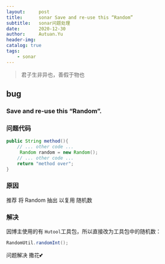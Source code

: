 ```yaml
---
layout:     post
title:      sonar Save and re-use this “Random”
subtitle:   sonar问题处理
date:       2020-12-30
author:     Autuan.Yu
header-img:
catalog: true
tags:
    - sonar
---
```


> 君子生非异也，善假于物也

## bug

### Save and re-use this “Random”.



### 问题代码

```` java
public String method(){
    // ... other code ...
     Random random = new Random();
    // ... other code ...
    return "method over";
}
````



### 原因  

推荐 将 Random 抽出 以复用 随机数

### 解决

因博主使用的有 `Hutool`工具包，所以直接改为工具包中的随机数：

````java
RandomUtil.randomInt();
````



问题解决  撒花💕

